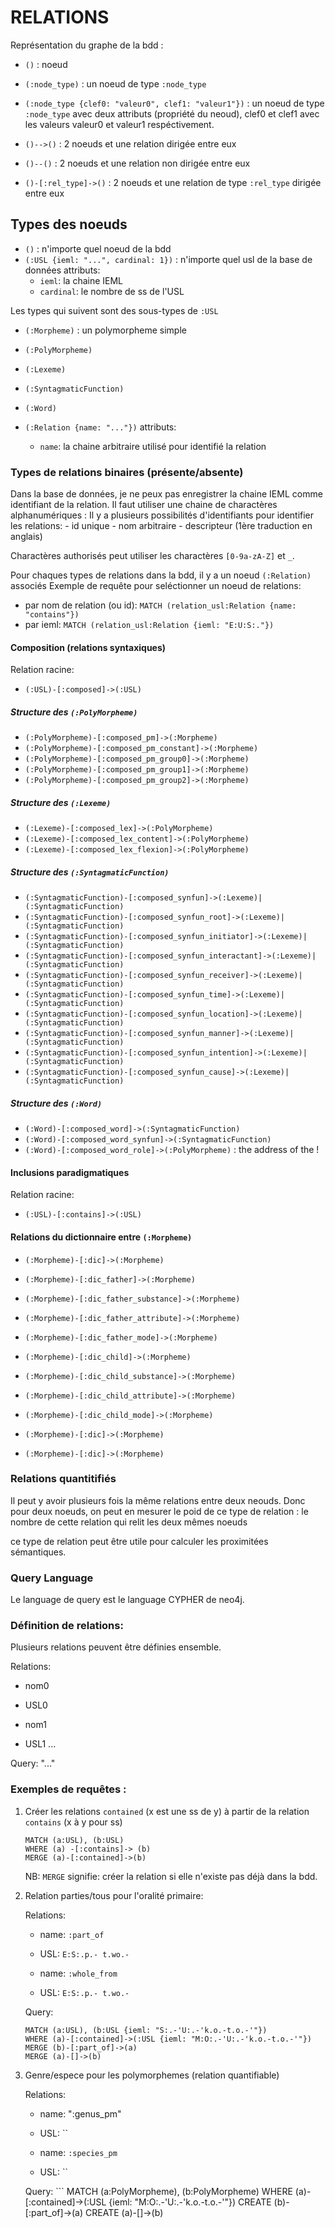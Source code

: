 # RELATIONS

Représentation du graphe de la bdd :
 - `()` : noeud
 - `(:node_type)` : un noeud de type `:node_type`
 - `(:node_type {clef0: "valeur0", clef1: "valeur1"})` : un noeud de type `:node_type` avec deux attributs (propriété du neoud), clef0 et clef1 avec les valeurs valeur0 et valeur1 respéctivement.

 - `()-->()` : 2 noeuds et une relation dirigée entre eux
 - `()--()` : 2 noeuds et une relation non dirigée entre eux
 - `()-[:rel_type]->()` : 2 noeuds et une relation de type `:rel_type` dirigée entre eux



## Types des noeuds


 - `()` : n'importe quel noeud de la bdd
 - `(:USL {ieml: "...", cardinal: 1})` : n'importe quel usl de la base de données
    attributs:
     - `ieml`: la chaine IEML
     - `cardinal`: le nombre de ss de l'USL
     
Les types qui suivent sont des sous-types de `:USL` 
 - `(:Morpheme)` : un polymorpheme simple
 - `(:PolyMorpheme)`
 - `(:Lexeme)`
 - `(:SyntagmaticFunction)`
 - `(:Word)`

- `(:Relation {name: "..."})` 
    attributs:
     - `name`: la chaine arbitraire utilisé pour identifié la relation


### Types de relations binaires (présente/absente)


Dans la base de données, je ne peux pas enregistrer la chaine IEML comme identifiant de la relation.
Il faut utiliser une chaine de charactères alphanumériques : 
Il y a plusieurs possibilités d'identifiants pour identifier les relations:
    - id unique
    - nom arbitraire 
    - descripteur (1ère traduction en anglais)

Charactères authorisés peut utiliser les charactères `[0-9a-zA-Z]` et `_`.

Pour chaques types de relations dans la bdd, il y a un noeud `(:Relation)` associés
Exemple de requête pour seléctionner un noeud de relations:
 - par nom de relation (ou id): `MATCH (relation_usl:Relation {name: "contains"})`
 - par ieml: `MATCH (relation_usl:Relation {ieml: "E:U:S:."})`



#### Composition (relations syntaxiques)
Relation racine:

- `(:USL)-[:composed]->(:USL)`

##### Structure des `(:PolyMorpheme)`
- `(:PolyMorpheme)-[:composed_pm]->(:Morpheme)`
- `(:PolyMorpheme)-[:composed_pm_constant]->(:Morpheme)`
- `(:PolyMorpheme)-[:composed_pm_group0]->(:Morpheme)`
- `(:PolyMorpheme)-[:composed_pm_group1]->(:Morpheme)`
- `(:PolyMorpheme)-[:composed_pm_group2]->(:Morpheme)`

##### Structure des `(:Lexeme)`
- `(:Lexeme)-[:composed_lex]->(:PolyMorpheme)`
- `(:Lexeme)-[:composed_lex_content]->(:PolyMorpheme)`
- `(:Lexeme)-[:composed_lex_flexion]->(:PolyMorpheme)`

##### Structure des `(:SyntagmaticFunction)`
- `(:SyntagmaticFunction)-[:composed_synfun]->(:Lexeme)|(:SyntagmaticFunction)`
- `(:SyntagmaticFunction)-[:composed_synfun_root]->(:Lexeme)|(:SyntagmaticFunction)`
- `(:SyntagmaticFunction)-[:composed_synfun_initiator]->(:Lexeme)|(:SyntagmaticFunction)`
- `(:SyntagmaticFunction)-[:composed_synfun_interactant]->(:Lexeme)|(:SyntagmaticFunction)`
- `(:SyntagmaticFunction)-[:composed_synfun_receiver]->(:Lexeme)|(:SyntagmaticFunction)`
- `(:SyntagmaticFunction)-[:composed_synfun_time]->(:Lexeme)|(:SyntagmaticFunction)`
- `(:SyntagmaticFunction)-[:composed_synfun_location]->(:Lexeme)|(:SyntagmaticFunction)`
- `(:SyntagmaticFunction)-[:composed_synfun_manner]->(:Lexeme)|(:SyntagmaticFunction)`
- `(:SyntagmaticFunction)-[:composed_synfun_intention]->(:Lexeme)|(:SyntagmaticFunction)`
- `(:SyntagmaticFunction)-[:composed_synfun_cause]->(:Lexeme)|(:SyntagmaticFunction)`

##### Structure des `(:Word)`
- `(:Word)-[:composed_word]->(:SyntagmaticFunction)`
- `(:Word)-[:composed_word_synfun]->(:SyntagmaticFunction)`
- `(:Word)-[:composed_word_role]->(:PolyMorpheme)` : the address of the !



#### Inclusions paradigmatiques

Relation racine:

 - `(:USL)-[:contains]->(:USL)`
 
 
#### Relations du dictionnaire entre `(:Morpheme)`

- `(:Morpheme)-[:dic]->(:Morpheme)`
- `(:Morpheme)-[:dic_father]->(:Morpheme)`
- `(:Morpheme)-[:dic_father_substance]->(:Morpheme)`
- `(:Morpheme)-[:dic_father_attribute]->(:Morpheme)`
- `(:Morpheme)-[:dic_father_mode]->(:Morpheme)`
- `(:Morpheme)-[:dic_child]->(:Morpheme)`
- `(:Morpheme)-[:dic_child_substance]->(:Morpheme)`
- `(:Morpheme)-[:dic_child_attribute]->(:Morpheme)`
- `(:Morpheme)-[:dic_child_mode]->(:Morpheme)`

- `(:Morpheme)-[:dic]->(:Morpheme)`
- `(:Morpheme)-[:dic]->(:Morpheme)`



### Relations quantitifiés
Il peut y avoir plusieurs fois la même relations entre deux neouds.
Donc pour deux noeuds, on peut en mesurer le poid de ce type de relation : le nombre de cette relation qui relit les deux mêmes noeuds

ce type de relation peut être utile pour calculer les proximitées sémantiques.


### Query Language

Le language de query est le language CYPHER de neo4j.


### Définition de relations:
Plusieurs relations peuvent être définies ensemble.

 Relations:
  - nom0
  - USL0
  
  - nom1
  - USL1 
  ...
  
  Query: "..." 



### Exemples de requêtes :

 1) Créer les relations `contained` (x est une ss de y) à partir de la relation `contains` (x à y pour ss)
 
    ```
    MATCH (a:USL), (b:USL)
    WHERE (a) -[:contains]-> (b)
    MERGE (a)-[:contained]->(b)  
      ```

    NB: `MERGE` signifie: créer la relation si elle n'existe pas déjà dans la bdd.
 2) Relation parties/tous pour l'oralité primaire:
    
    Relations:
     - name: `:part_of`
     - USL: `E:S:.p.- t.wo.-`
     
     - name: `:whole_from`
     - USL: `E:S:.p.- t.wo.-`
     
    Query:
    ```
    MATCH (a:USL), (b:USL {ieml: "S:.-'U:.-'k.o.-t.o.-'"})
    WHERE (a)-[:contained]->(:USL {ieml: "M:O:.-'U:.-'k.o.-t.o.-'"})
    MERGE (b)-[:part_of]->(a)
    MERGE (a)-[]->(b)
    ```
 3) Genre/espece pour les polymorphemes (relation quantifiable)
 
    Relations:
     - name: ":genus_pm"
     - USL: ``
     
     - name: `:species_pm`
     - USL: ``
     
     Query:
        ```
        MATCH (a:PolyMorpheme), (b:PolyMorpheme)
        WHERE (a)-[:contained]->(:USL {ieml: "M:O:.-'U:.-'k.o.-t.o.-'"})
        CREATE (b)-[:part_of]->(a)
        CREATE (a)-[]->(b)
    ```
